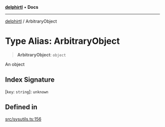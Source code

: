 [**delphirtl**](../README.md) • **Docs**

***

[delphirtl](../globals.md) / ArbitraryObject

# Type Alias: ArbitraryObject

> **ArbitraryObject**: `object`

An object

## Index Signature

 \[`key`: `string`\]: `unknown`

## Defined in

[src/sysutils.ts:156](https://github.com/chuacw/delphirtl/blob/7cdff4fb9a05124bdd3aaafa70e9539e4f06ec46/src/sysutils.ts#L156)
